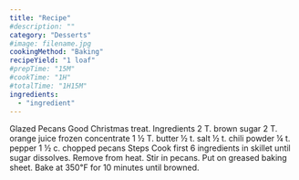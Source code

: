 ```yaml
---
title: "Recipe"
#description: ""
category: "Desserts"
#image: filename.jpg
cookingMethod: "Baking"
recipeYield: "1 loaf"
#prepTime: "15M"
#cookTime: "1H"
#totalTime: "1H15M"
ingredients:
  - "ingredient"
---
```


Glazed Pecans
Good Christmas treat.
Ingredients
2 T. brown sugar
2 T. orange juice frozen concentrate
1 ½ T. butter
½ t. salt
½ t. chili powder
¼ t. pepper
1 ½ c. chopped pecans
Steps
Cook first 6 ingredients in skillet until sugar dissolves.
Remove from heat. Stir in pecans.
Put on greased baking sheet.
Bake at 350℉ for 10 minutes until browned.
